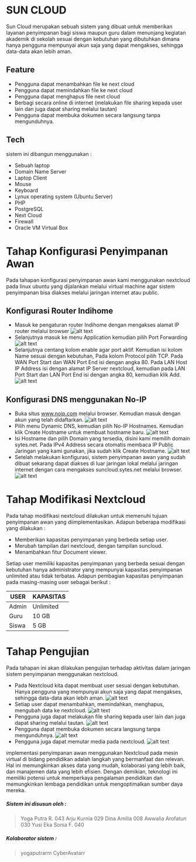 # SUN CLOUD
Sun Cloud merupakan sebuah sistem yang dibuat untuk memberikan layanan penyimpanan bagi siswa maupun guru dalam menunjang kegiatan akademik di sekolah sesuai dengan kebutuhan yang dibutuhkan dimana hanya pengguna mempunyai akun saja yang dapat mengakses, sehingga data-data akan lebih aman.

## Feature

- Pengguna dapat menambahkan file ke next cloud
- Pengguna dapat memindahkan file ke next cloud 
- Pengguna dapat menghapus file next cloud 
- Berbagi secara online di internet (melakukan file sharing kepada user lain dan juga dapat sharing melalui tautan)
- Pengguna dapat membuka dokumen secara langsung tanpa mengunduhnya.



## Tech
sistem ini dibangun menggunakan : 
- Sebuah laptop
- Domain Name Server 
- Laptop Client 
- Mouse 
- Keyboard 
- Lynux operating system (Ubuntu Server) 
- PHP 
-  PostgreSQL  
-  Next Cloud
-  Firewall
-   Oracle VM Virtual Box


# Tahap Konfigurasi Penyimpanan Awan
Pada tahapan konfigurasi penyimpanan awan kami menggunakan nextcloud pada linux ubuntu yang dijalankan melalui virtual machine agar sistem penyimpanan bisa diakses melalui jaringan internet atau public.

## Konfigurasi Router Indihome 

- Masuk ke pengaturan router Indihome dengan mengakses alamat IP router melalui browser
![alt text](https://github.com/Dinaamilia/Sun-Cloud/blob/main/konfig%20router%201.png?raw=true)
- Selanjutnya masuk ke menu Application kemudian pilih Port Forwarding 
![alt text](https://github.com/Dinaamilia/Sun-Cloud/blob/main/konfig%20router%202.png?raw=true)
- Selanjutnya centang kolom enable agar port aktif. Kemudian isi kolom Name sesuai dengan kebutuhan, Pada kolom Protocol pilih TCP. Pada WAN Port Start dan WAN Port End isi dengan angka 80. Pada LAN Host IP Address isi dengan alamat IP Server nextcloud, kemudian pada LAN Port Start dan LAN Port End isi dengan angka 80, kemudian klik Add.
![alt text](https://github.com/Dinaamilia/Sun-Cloud/blob/main/konfig%20router%203.png?raw=true)
## Konfigurasi DNS menggunakan No-IP
- Buka situs www.noip.com melalui browser. Kemudian masuk dengan akun yang telah didaftarkan.
![alt text](https://github.com/Dinaamilia/Sun-Cloud/blob/main/konfig%20DNS%201.png?raw=true)
- Pilih menu Dynamic DNS, kemudian pilih No-IP Hostnames. Kemudian klik Create Hostname untuk membuat hostname baru.
![alt text](https://github.com/Dinaamilia/Sun-Cloud/blob/main/konfig%20DNS%202.png?raw=true)
- Isi Hostname dan pilih Domain yang tersedia, disini kami memilih domain sytes.net. Pada IPv4 Address secara otomatis membaca IP Public Jaringan yang kami gunakan, jika sudah klik Create Hostname.
![alt text](https://github.com/Dinaamilia/Sun-Cloud/blob/main/konfig%20DNS%203.png?raw=true)
- Setelah melakukan konfigurasi, sistem penyimpanan awan yang sudah dibuat sekarang dapat diakses di luar jaringan lokal melalui jaringan internet dengan cara mengakses suncloud.sytes.net melalui browser. 
![alt text](https://github.com/Dinaamilia/Sun-Cloud/blob/main/konfig%20DNS%204.png?raw=true)

# Tahap Modifikasi Nextcloud
Pada tahap modifikasi nextcloud dilakukan untuk memenuhi tujuan penyimpanan awan yang diimplementasikan. Adapun beberapa modifikasi yang dilakukan : 
- Memberikan kapasitas penyimpanan yang berbeda setiap user.
- Merubah tampilan dari nextcloud, dengan tampilan suncloud.
- Menambahkan fitur Document viewer.

Setiap user memiliki kapasitas penyimpanan yang berbeda sesuai dengan kebutuhan hanya administrator yang mempunyai kapasitas penyimpanan unlimited atau tidak terbatas. Adapun pembagian kapasitas penyimpanan pada masing-masing user sebagai berikut : 

| USER | KAPASITAS |
| ------ | ------ |
| Admin | Unlimited |
| Guru | 10 GB |
| Siswa | 5 GB |

# Tahap Pengujian
Pada tahapan ini akan dilakukan pengujian terhadap aktivitas dalam jaringan sistem penyimpanan menggunakan nextcloud. 

- Pada Nextcloud kita dapat membuat user sesuai dengan kebutuhan. Hanya pengguna yang mempunyai akun saja yang dapat mengakses, sehingga data-data akan lebih aman.
![alt text](https://github.com/Dinaamilia/Sun-Cloud/blob/main/PENGUJIAN%201.png?raw=true)
- Setiap user dapat menambahkan, memindahkan, menghapus, mengubah data ke nextcloud. 
![alt text](https://github.com/Dinaamilia/Sun-Cloud/blob/main/pengujian%202.png?raw=true)
- Pengguna juga dapat melakukan file sharing kepada user lain dan juga dapat sharing melalui tautan. 
![alt text](https://github.com/Dinaamilia/Sun-Cloud/blob/main/pengujian%203.png?raw=true)
- Pengguna dapat membuka dokumen secara langsung tanpa mengunduhnya.
![alt text](https://github.com/Dinaamilia/Sun-Cloud/blob/main/pengujian%204.png?raw=true)
- Pengguna juga dapat memutar media pada nextcloud. 
![alt text](https://github.com/Dinaamilia/Sun-Cloud/blob/main/pengujian%205.png?raw=true)

implementasi penyimpanan awan menggunakan Nextcloud pada mesin virtual di bidang pendidikan adalah langkah yang bermanfaat dan relevan. Hal ini memungkinkan akses data yang mudah, kolaborasi yang lebih baik, dan manajemen data yang lebih efisien.   Dengan demikian, teknologi ini memiliki potensi untuk memperkaya pengalaman pendidikan dan memungkinkan lembaga pendidikan untuk mengoptimalkan sumber daya mereka.


##### Sistem ini disusun oleh :
> Yoga Putra R.		043
> Arju Kurnia		029
> Dina Amilia		008
> Awwalia Arofatun 	030
> Yusi Eka Sonia F.	040
##### Kolaborator sistem :
> yogaputrarm
> CyberAvatarr 

